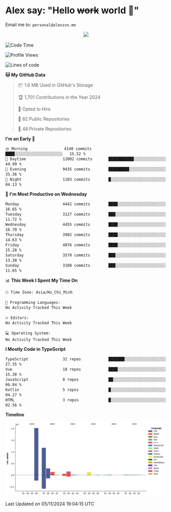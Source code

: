 # Alex say: "Hello ~~work~~ world 🐾"
Email me to: `personal@alexzvn.me`


<p align=center>
  <a href="https://skillicons.dev">
    <img src="https://skillicons.dev/icons?i=ts,js,php,nodejs,bun,vue,nuxt,react,svelte,tauri,laravel,rust,mongodb,docker,electron,redis,rabbitmq,tailwind,git,cloudflare,elysia,mysql,nginx,rollupjs,sentry,ubuntu,yarn,html,css,vite" />
  </a>
</p>

<!--START_SECTION:waka-->
![Code Time](http://img.shields.io/badge/Code%20Time-1%2C066%20hrs%2055%20mins-blue)

![Profile Views](http://img.shields.io/badge/Profile%20Views-0-blue)

![Lines of code](https://img.shields.io/badge/From%20Hello%20World%20I%27ve%20Written-40.6%20million%20lines%20of%20code-blue)

**🐱 My GitHub Data** 

> 📦 1.6 MB Used in GitHub's Storage 
 > 
> 🏆 1,701 Contributions in the Year 2024
 > 
> 💼 Opted to Hire
 > 
> 📜 82 Public Repositories 
 > 
> 🔑 48 Private Repositories 
 > 
**I'm an Early 🐤** 

```text
🌞 Morning                4140 commits        ████░░░░░░░░░░░░░░░░░░░░░   15.52 % 
🌆 Daytime                12002 commits       ███████████░░░░░░░░░░░░░░   44.99 % 
🌃 Evening                9435 commits        █████████░░░░░░░░░░░░░░░░   35.36 % 
🌙 Night                  1103 commits        █░░░░░░░░░░░░░░░░░░░░░░░░   04.13 % 
```
📅 **I'm Most Productive on Wednesday** 

```text
Monday                   4442 commits        ████░░░░░░░░░░░░░░░░░░░░░   16.65 % 
Tuesday                  3127 commits        ███░░░░░░░░░░░░░░░░░░░░░░   11.72 % 
Wednesday                4455 commits        ████░░░░░░░░░░░░░░░░░░░░░   16.70 % 
Thursday                 3902 commits        ████░░░░░░░░░░░░░░░░░░░░░   14.63 % 
Friday                   4076 commits        ████░░░░░░░░░░░░░░░░░░░░░   15.28 % 
Saturday                 3570 commits        ███░░░░░░░░░░░░░░░░░░░░░░   13.38 % 
Sunday                   3108 commits        ███░░░░░░░░░░░░░░░░░░░░░░   11.65 % 
```


📊 **This Week I Spent My Time On** 

```text
🕑︎ Time Zone: Asia/Ho_Chi_Minh

💬 Programming Languages: 
No Activity Tracked This Week

🔥 Editors: 
No Activity Tracked This Week

💻 Operating System: 
No Activity Tracked This Week
```

**I Mostly Code in TypeScript** 

```text
TypeScript               32 repos            ███████░░░░░░░░░░░░░░░░░░   27.35 % 
Vue                      18 repos            ████░░░░░░░░░░░░░░░░░░░░░   15.38 % 
JavaScript               8 repos             ██░░░░░░░░░░░░░░░░░░░░░░░   06.84 % 
Kotlin                   5 repos             █░░░░░░░░░░░░░░░░░░░░░░░░   04.27 % 
HTML                     3 repos             █░░░░░░░░░░░░░░░░░░░░░░░░   02.56 % 
```



**Timeline**

![Lines of Code chart](https://raw.githubusercontent.com/alexzvn/alexzvn/main/assets/bar_graph.png)


 Last Updated on 05/11/2024 19:04:15 UTC
<!--END_SECTION:waka-->
